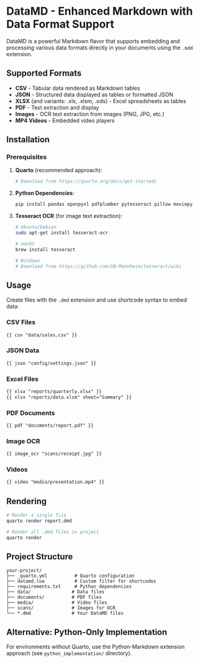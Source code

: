 # DataMD - Enhanced Markdown with Data Format Support

DataMD is a powerful Markdown flavor that supports embedding and processing various data formats directly in your documents using the `.mdd` extension.

## Supported Formats

- **CSV** - Tabular data rendered as Markdown tables
- **JSON** - Structured data displayed as tables or formatted JSON
- **XLSX** (and variants: .xls, .xlsm, .ods) - Excel spreadsheets as tables
- **PDF** - Text extraction and display
- **Images** - OCR text extraction from images (PNG, JPG, etc.)
- **MP4 Videos** - Embedded video players

## Installation

### Prerequisites

1. **Quarto** (recommended approach):
   ```bash
   # Download from https://quarto.org/docs/get-started/
   ```

2. **Python Dependencies**:
   ```bash
   pip install pandas openpyxl pdfplumber pytesseract pillow moviepy
   ```

3. **Tesseract OCR** (for image text extraction):
   ```bash
   # Ubuntu/Debian
   sudo apt-get install tesseract-ocr
   
   # macOS
   brew install tesseract
   
   # Windows
   # Download from https://github.com/UB-Mannheim/tesseract/wiki
   ```

## Usage

Create files with the `.dmd` extension and use shortcode syntax to embed data:

### CSV Files
```markdown
{{ csv "data/sales.csv" }}
```

### JSON Data
```markdown
{{ json "config/settings.json" }}
```

### Excel Files
```markdown
{{ xlsx "reports/quarterly.xlsx" }}
{{ xlsx "reports/data.xlsm" sheet="Summary" }}
```

### PDF Documents
```markdown
{{ pdf "documents/report.pdf" }}
```

### Image OCR
```markdown
{{ image_ocr "scans/receipt.jpg" }}
```

### Videos
```markdown
{{ video "media/presentation.mp4" }}
```

## Rendering

```bash
# Render a single file
quarto render report.dmd

# Render all .dmd files in project
quarto render
```

## Project Structure

```
your-project/
├── _quarto.yml          # Quarto configuration
├── datamd.lua           # Custom filter for shortcodes
├── requirements.txt     # Python dependencies
├── data/               # Data files
├── documents/          # PDF files
├── media/              # Video files
├── scans/              # Images for OCR
└── *.dmd               # Your DataMD files
```

## Alternative: Python-Only Implementation

For environments without Quarto, use the Python-Markdown extension approach (see `python_implementation/` directory).
